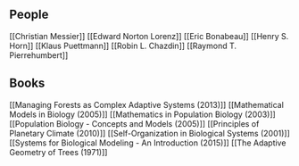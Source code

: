 ## People
[[Christian Messier]]
[[Edward Norton Lorenz]]
[[Eric Bonabeau]]
[[Henry S. Horn]]
[[Klaus Puettmann]]
[[Robin L. Chazdin]]
[[Raymond T. Pierrehumbert]]
## Books
[[Managing Forests as Complex Adaptive Systems (2013)]]
[[Mathematical Models in Biology (2005)]]
[[Mathematics in Population Biology (2003)]]
[[Population Biology - Concepts and Models (2005)]]
[[Principles of Planetary Climate (2010)]]
[[Self-Organization in Biological Systems (2001)]]
[[Systems for Biological Modeling - An Introduction (2015)]]
[[The Adaptive Geometry of Trees (1971)]]
